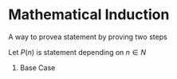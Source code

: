 # Mathematical Induction
A way to provea statement by proving two steps

Let $P(n)$ is statement depending on $n\in N$
 
1) Base Case

